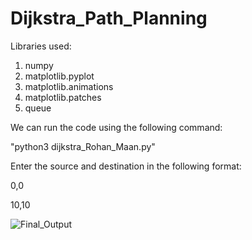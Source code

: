 # Dijkstra_Path_Planning

Libraries used:
1. numpy
2. matplotlib.pyplot
3. matplotlib.animations
4. matplotlib.patches
5. queue


We can run the code using the following command:

"python3 dijkstra_Rohan_Maan.py"

Enter the source and destination in the following format:

  0,0
  
  10,10
  
 
![Final_Output](https://user-images.githubusercontent.com/40595475/224509485-52936d3a-9ba7-4836-a3db-4a1437708bac.png)
